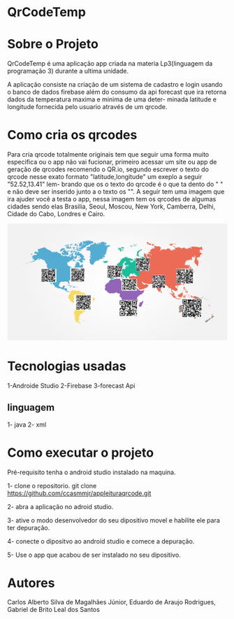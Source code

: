 # QrCodeTemp 

# Sobre o Projeto

QrCodeTemp é uma aplicação app criada na materia Lp3(linguagem da programação 3) durante a ultima
unidade.

A aplicação consiste na criação de um sistema de cadastro e login usando o banco de dados firebase 
além do consumo da api forecast que ira retorna dados da temperatura maxima e minima de uma deter-
minada latitude e longitude fornecida pelo usuario através de um qrcode.

# Como cria os qrcodes

Para cria qrcode totalmente originais tem que seguir uma forma muito especifica ou o app não vai
fucionar, primeiro acessar um site ou app de geração de qrcodes recomendo o QR.io, segundo escrever
o texto do qrcode nesse exato formato "latitude,longitude" um exeplo a seguir "52.52,13.41" lem-
brando que os o texto do qrcode é o que ta dento do " " e não deve ser inserido junto a o texto os
"".
A seguir tem uma imagem que ira ajuder você a testa o app, nessa imagem tem os qrcodes de algumas 
cidades sendo elas Brasilia, Seoul, Moscou, New York, Camberra, Delhi, Cidade do Cabo, Londres e
Cairo.

![Map_!](https://github.com/ccasmmjr/appleituraqrcode/blob/development/mapaqrcode.png)


# Tecnologias usadas
1-Androide Studio
2-Firebase
3-forecast Api

## linguagem 
1- java
2- xml

# Como executar o projeto
Pré-requisito tenha o android studio instalado na maquina.

1- clone o repositorio.
git clone https://github.com/ccasmmjr/appleituraqrcode.git

2- abra a aplicação no adroid studio.

3- ative o modo desenvolvedor do seu dipositivo movel e habilite ele para ter depuração.

4- conecte o dipositvo ao android studio e comece a depuração.

5- Use o app que acabou de ser instalado no seu dipositivo.


# Autores 
Carlos Alberto Silva de Magalhães Júnior,
Eduardo de Araujo Rodrigues,
Gabriel de Brito Leal dos Santos